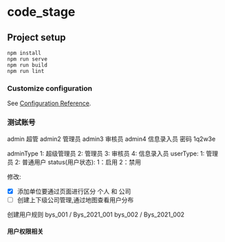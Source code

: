 # code_stage

## Project setup
```
npm install
npm run serve
npm run build
npm run lint
```

### Customize configuration
See [Configuration Reference](https://cli.vuejs.org/config/).

### 测试账号
admin 超管  admin2 管理员  admin3 审核员 admin4 信息录入员  密码  1q2w3e


adminType   1: 超级管理员 2: 管理员 3: 审核员 4: 信息录入员
userType:   1: 管理员 2: 普通用户
status(用户状态):     1：启用  2：禁用

修改:
- [x] 添加单位要通过页面进行区分 个人 和 公司
- [ ] 创建上下级公司管理,通过地图查看用户分布

创建用户规则
bys_001 / Bys_2021_001
bys_002 / Bys_2021_002

#### 用户权限相关